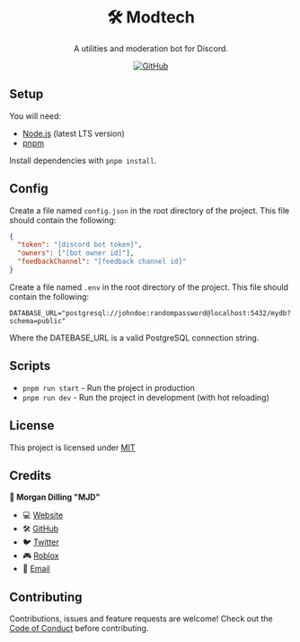 <div align="center">
  <h1>🛠️ Modtech</h1>
  <p>A utilities and moderation bot for Discord.</p>

<a href="/LICENSE">
  <img alt="GitHub" src="https://img.shields.io/github/license/morgandilling/ts-node-project-template?style=for-the-badge">
</a>
</div>

## Setup

You will need:

- [Node.js](https://nodejs.org/en/) (latest LTS version)
- [pnpm](https://pnpm.io/)

Install dependencies with `pnpm install`.

## Config

Create a file named `config.json` in the root directory of the project. This file should contain the following:

```json
{
  "token": "[discord bot token]",
  "owners": ["[bot owner id]"],
  "feedbackChannel": "[feedback channel id]"
}
```

Create a file named `.env` in the root directory of the project. This file should contain the following:

```env
DATABASE_URL="postgresql://johndoe:randompassword@localhost:5432/mydb?schema=public"
```

Where the DATEBASE_URL is a valid PostgreSQL connection string.

## Scripts

- `pnpm run start` - Run the project in production
- `pnpm run dev` - Run the project in development (with hot reloading)

## License

This project is licensed under [MIT](/LICENSE)

## Credits

<b>👤 Morgan Dilling "MJD"</b>

- 💻 [Website](https://morgandilling.com)
- 🛠️ [GitHub](https://github.com/morgandilling)
- 🐦 [Twitter](https://twitter.com/MJDRBLX)
- 🎮 [Roblox](https://www.roblox.com/users/187221070/profile)
- 📧 [Email](mailto:business@morgandilling.dev)

## Contributing

Contributions, issues and feature requests are welcome! Check out the [Code of Conduct](.github/CODE_OF_CONDUCT.md) before contributing.
